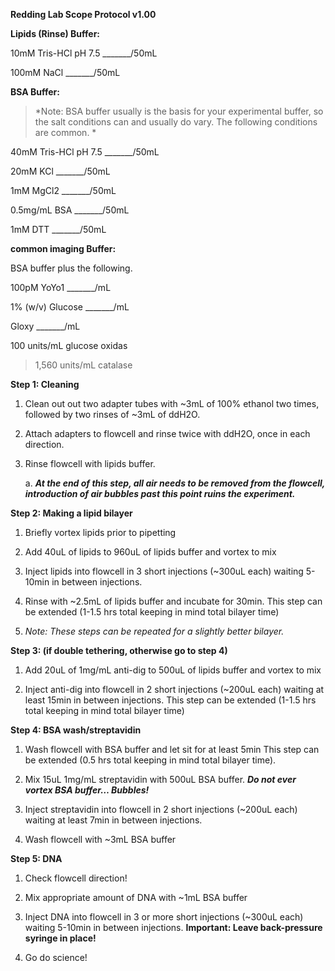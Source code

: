 **Redding Lab Scope Protocol v1.00**

**Lipids (Rinse) Buffer:**

10mM Tris-HCl pH 7.5 \_\_\_\_\_\_\_/50mL

100mM NaCl \_\_\_\_\_\_\_/50mL

**BSA Buffer:**

> *Note: BSA buffer usually is the basis for your experimental buffer,
> so the salt conditions can and usually do vary. The following
> conditions are common. *

40mM Tris-HCl pH 7.5 \_\_\_\_\_\_\_/50mL

20mM KCl \_\_\_\_\_\_\_/50mL

1mM MgCl2 \_\_\_\_\_\_\_/50mL

0.5mg/mL BSA \_\_\_\_\_\_\_/50mL

1mM DTT \_\_\_\_\_\_\_/50mL

**common imaging Buffer:**

BSA buffer plus the following.

100pM YoYo1 \_\_\_\_\_\_\_/mL

1% (w/v) Glucose \_\_\_\_\_\_\_/mL

Gloxy \_\_\_\_\_\_\_/mL

100 units/mL glucose oxidas

> 1,560 units/mL catalase

**Step 1: Cleaning**

1.  Clean out out two adapter tubes with \~3mL of 100% ethanol two
    times, followed by two rinses of \~3mL of ddH2O.

2.  Attach adapters to flowcell and rinse twice with ddH2O, once in each
    direction.

3.  Rinse flowcell with lipids buffer.

    a.  ***At the end of this step, all air needs to be removed from the
        flowcell, introduction of air bubbles past this point ruins the
        experiment.***

**Step 2: Making a lipid bilayer**

1.  Briefly vortex lipids prior to pipetting

2.  Add 40uL of lipids to 960uL of lipids buffer and vortex to mix

3.  Inject lipids into flowcell in 3 short injections (\~300uL each)
    waiting 5-10min in between injections.

4.  Rinse with \~2.5mL of lipids buffer and incubate for 30min. This
    step can be extended (1-1.5 hrs total keeping in mind total bilayer
    time)

5.  *Note: These steps can be repeated for a slightly better bilayer.*

**Step 3: (if double tethering, otherwise go to step 4)**

1.  Add 20uL of 1mg/mL anti-dig to 500uL of lipids buffer and vortex to
    mix

2.  Inject anti-dig into flowcell in 2 short injections (\~200uL each)
    waiting at least 15min in between injections. This step can be
    extended (1-1.5 hrs total keeping in mind total bilayer time)

**Step 4: BSA wash/streptavidin**

1.  Wash flowcell with BSA buffer and let sit for at least 5min This
    step can be extended (0.5 hrs total keeping in mind total bilayer
    time).

2.  Mix 15uL 1mg/mL streptavidin with 500uL BSA buffer. ***Do not ever
    vortex BSA buffer… Bubbles!***

3.  Inject streptavidin into flowcell in 2 short injections (\~200uL
    each) waiting at least 7min in between injections.

4.  Wash flowcell with \~3mL BSA buffer

**Step 5: DNA**

1.  Check flowcell direction!

2.  Mix appropriate amount of DNA with \~1mL BSA buffer

3.  Inject DNA into flowcell in 3 or more short injections (\~300uL
    each) waiting 5-10min in between injections. **Important: Leave
    back-pressure syringe in place!**

4.  Go do science!


